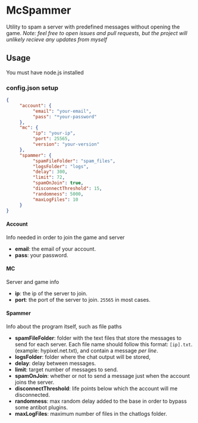 # McSpammer
Utility to spam a server with predefined messages without opening the game.
*Note: feel free to open issues and pull requests, but the project will unlikely recieve any updates from myself*

## Usage
You must have node.js installed

### config.json setup
```json
{
     "account": {
          "email": "your-email",
          "pass": "*your-password"
     },
     "mc": {
          "ip": "your-ip",
          "port": 25565,
          "version": "your-version"
     },
     "spammer": {
          "spamFileFolder": "spam_files",
          "logsFolder": "logs",
          "delay": 300,
          "limit": 72,
          "spamOnJoin": true,
          "disconnectThreshold": 15,
          "randomness": 5000,
          "maxLogFiles": 10
     }
}
```
#### Account
Info needed in order to join the game and server
* **email**: the email of your account.
* **pass**: your password.

#### MC
Server and game info
* **ip**: the ip of the server to join.
* **port**: the port of the server to join. `25565` in most cases.

#### Spammer
Info about the program itself, such as file paths
* **spamFileFolder**: folder with the text files that store the messages to send for each server. Each file name should follow this format: `[ip].txt`. (example: hypixel.net.txt), and contain a message *per line*.
* **logsFolder**: folder where the chat output will be stored,
* **delay**: delay between messages.
* **limit**: target number of messages to send.
* **spamOnJoin**: whether or not to send a message just when the account joins the server.
* **disconnectThreshold**: life points below which the account will me disconnected.
* **randomness**: max random delay added to the base in order to bypass some antibot plugins.
* **maxLogFiles**: maximum number of files in the chatlogs folder.